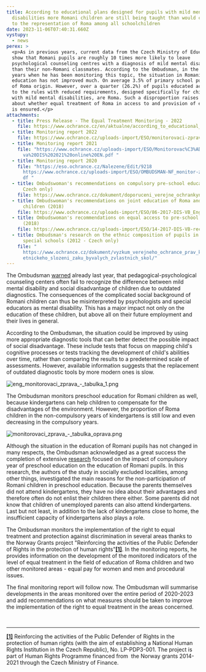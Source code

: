 ```yaml
---
title: According to educational plans designed for pupils with mild mental
  disabilities more Romani children are still being taught than would correspond
  to the representation of Roma among all schoolchildren
date: 2023-11-06T07:40:31.660Z
vystupy:
  - news
perex: >
  <p>As in previous years, current data from the Czech Ministry of Education
  show that Romani pupils are roughly 10 times more likely to leave
  psychological counseling centres with a diagnosis of mild mental disability
  than their non-Romani classmates. According to the Ombudsman, in the three
  years when he has been monitoring this topic, the situation in Romani
  education has not improved much. On average 3.5% of primary school pupils are
  of Roma origin. However, over a quarter (26.2%) of pupils educated according
  to the rules with reduced requirements, designed specifically for children
  with mild mental disabilities, are Roma. Such a disproportion raises questions
  about whether equal treatment of Roma in access to and provision of education
  is ensured.</p>
attachments:
  - title: Press Release - The Equal Treatment Monitoring - 2022
    file: https://www.ochrance.cz/en/aktualne/according_to_educational_plans_designed_for_pupils_with_mild_mental_disabilities_more_romani_children_are_still_being_taught_than_would_correspond_to_the_representation_of_roma_among_all_schoolchildren/press_release_-_the_equal_treatment_monitoring_-_2022.docx
  - title: Monitoring report 2022
    file: https://www.ochrance.cz/uploads-import/ESO/monitorovaci-zprava_2023-WEB-EN%2010-23.pdf
  - title: Monitoring report 2021
    file: "https://www.ochrance.cz/uploads-import/ESO/Monitorovac%C3%AD%20zpr%C3%A1\
      va%20DIS%202021%20online%20EN.pdf "
  - title: Monitoring report 2020
    file: "https://eso.ochrance.cz/Nalezene/Edit/9218
      https://www.ochrance.cz/uploads-import/ESO/OMBUDSMAN-NF_monitor-z-01_EN.p\
      df "
  - title: Ombudswoman's recommendations on compulsory pre-school education (2019 -
      Czech only)
    file: https://www.ochrance.cz/dokument/doporuceni_verejne_ochrankyne_prav_k_povinnemu_predskolnimu_vzdelavani/
  - title: Ombudswoman's recommendations on joint education of Roma and non-Roma
      children (2018)
    file: https://www.ochrance.cz/uploads-import/ESO/86-2017-DIS-VB_English_Summary.pdf
  - title: Ombudswoman's recommendations on equal access to pre-school education
      (2018)
    file: https://www.ochrance.cz/uploads-import/ESO/14-2017-DIS-VB-recommendation-EN.pdf
  - title: Ombudsman's research on the ethnic composition of pupils in former
      special schools (2012 - Czech only)
    file: "
      https://www.ochrance.cz/dokument/vyzkum_verejneho_ochrance_prav_k_otazce_\
      etnickeho_slozeni_zaku_byvalych_zvlastnich_skol/"
---
```

<p>The Ombudsman <a href="https://www.ochrance.cz/aktualne/zastarala_diagnostika_v_pedagogicko-psychologickych_poradnach_nemusi_u_romskych_zaku_spravne_odlisit_vrozene_rozumove_schopnosti_a_vliv_prostredi_upozornuje_ombudsman/">warned</a> already last year, that pedagogical-psychological counseling centers often fail to recognize the difference between mild mental disability and social disadvantage of children due to outdated diagnostics. The consequences of the complicated social background of Romani children can thus be misinterpreted by psychologists and special educators as mental disability. This has a major impact not only on the education of these children, but above all on their future employment and their lives in general.</p>

<p>According to the Ombudsman, the situation could be improved by using more appropriate diagnostic tools that can better detect the possible impact of social disadvantage. These include tests that focus on mapping child&#39;s cognitive processes or tests tracking the development of child&#39;s abilities over time, rather than comparing the results to a predetermined scale of assessments. However, available information suggests that the replacement of outdated diagnostic tools by more modern ones is slow.</p>

<p><img alt="eng_monitorovaci_zprava_-_tabulka_1.png" src="https://www.ochrance.cz/en/aktualne/according_to_educational_plans_designed_for_pupils_with_mild_mental_disabilities_more_romani_children_are_still_being_taught_than_would_correspond_to_the_representation_of_roma_among_all_schoolchildren/eng_monitorovaci_zprava_-_tabulka_1.png" /></p>

<p>The Ombudsman monitors preschool education for Romani children as well, because kindergartens can help children to compensate for the disadvantages of the environment. However, the proportion of Roma children in the non-compulsory years of kindergartens is still low and even decreasing in the compulsory years.</p>

<p><img alt="monitorovaci_zprava_-_tabulka_oprava.png" src="https://www.ochrance.cz/en/aktualne/according_to_educational_plans_designed_for_pupils_with_mild_mental_disabilities_more_romani_children_are_still_being_taught_than_would_correspond_to_the_representation_of_roma_among_all_schoolchildren/monitorovaci_zprava_-_tabulka_oprava.png" /></p>

<p>Although the situation in the education of Romani pupils has not changed in many respects, the Ombudsman acknowledged as a great success the completion of extensive <a href="https://www.edu.cz/vysledky-vyzkumu-overeni-dopadu-zavedeni-povinneho-posledniho-rocniku-predskolniho-vzdelavani/">research</a> focused on the impact of compulsory year of preschool education on the education of Romani pupils. In this research, the authors of the study in socially excluded localities, among other things, investigated the main reasons for the non-participation of Romani children in preschool education. Because the parents themselves did not attend kindergartens, they have no idea about their advantages and therefore often do not enlist their children there either. Some parents did not know that children of unemployed parents can also attend kindergartens. Last but not least, in addition to the lack of kindergartens close to home, the insufficient capacity of kindergartens also plays a role.</p>

<p>The Ombudsman monitors the implementation of the right to equal treatment and protection against discrimination in several areas thanks to the Norway Grants project &quot;Reinforcing the activities of the Public Defender of Rights in the protection of human rights&quot;<a href="#_ftn1"><strong><strong>[1]</strong></strong></a>. In the monitoring reports, he provides information on the development of the monitored indicators of the level of equal treatment in the field of education of Roma children and two other monitored areas - equal pay for women and men and procedural issues.</p>

<p>The final monitoring report will follow now. The Ombudsman will summarise developments in the areas monitored over the entire period of 2020-2023 and add recommendations on what measures should be taken to improve the implementation of the right to equal treatment in the areas concerned.</p>

<p>&nbsp;</p>

<hr />
<p><a href="#_ftnref1"><strong><strong>[1]</strong></strong></a> Reinforcing the activities of the Public Defender of Rights in the protection of human rights (with the aim of establishing a National Human Rights Institution in the Czech Republic), No. LP-PDP3-001. The project is part of Human Rights Programme financed from &nbsp;the Norway grants 2014-2021 through the Czech Ministry of Finance.</p>

<p>&nbsp;</p>

